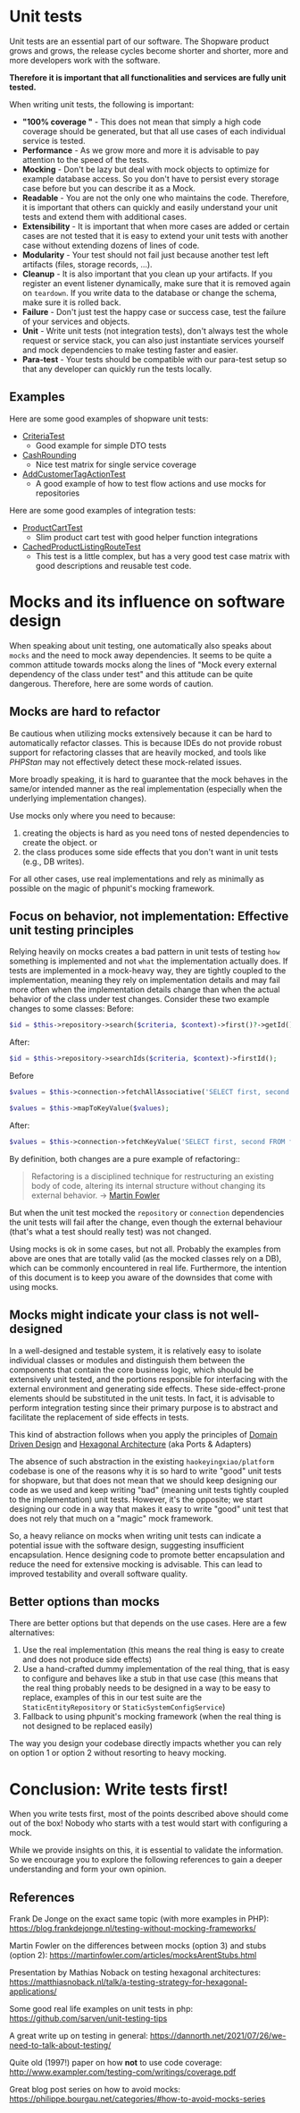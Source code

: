 # Unit tests

Unit tests are an essential part of our software. The Shopware product grows and grows, the release cycles become shorter and shorter, more and more developers work with the software.

**Therefore it is important that all functionalities and services are fully unit tested.**

When writing unit tests, the following is important:

- **"100% coverage "** - This does not mean that simply a high code coverage should be generated, but that all use cases of each individual service is tested.
- **Performance** - As we grow more and more it is advisable to pay attention to the speed of the tests.
- **Mocking** - Don't be lazy but deal with mock objects to optimize for example database access. So you don't have to persist every storage case before but you can describe it as a Mock.
- **Readable** - You are not the only one who maintains the code. Therefore, it is important that others can quickly and easily understand your unit tests and extend them with additional cases.
- **Extensibility** - It is important that when more cases are added or certain cases are not tested that it is easy to extend your unit tests with another case without extending dozens of lines of code.
- **Modularity** - Your test should not fail just because another test left artifacts (files, storage records, ...).
- **Cleanup** - It is also important that you clean up your artifacts. If you register an event listener dynamically, make sure that it is removed again on `teardown`. If you write data to the database or change the schema, make sure it is rolled back.
- **Failure** - Don't just test the happy case or success case, test the failure of your services and objects.
- **Unit** - Write unit tests (not integration tests), don't always test the whole request or service stack, you can also just instantiate services yourself and mock dependencies to make testing faster and easier.
- **Para-test** - Your tests should be compatible with our para-test setup so that any developer can quickly run the tests locally.

## Examples
Here are some good examples of shopware unit tests:
- [CriteriaTest](https://github.com/shopware/shopware/blob/trunk/tests/unit/Core/Framework/DataAbstractionLayer/Search/CriteriaTest.php)
  - Good example for simple DTO tests
- [CashRounding](https://github.com/shopware/shopware/blob/trunk/tests/unit/Core/Checkout/Cart/Price/CashRoundingTest.php)
  - Nice test matrix for single service coverage
- [AddCustomerTagActionTest](https://github.com/shopware/shopware/blob/trunk/tests/unit/Core/Content/Flow/Dispatching/Action/AddCustomerTagActionTest.php)
  - A good example of how to test flow actions and use mocks for repositories

Here are some good examples of integration tests:
- [ProductCartTest](https://github.com/shopware/shopware/blob/trunk/src/Core/Content/Test/Product/Cart/ProductCartTest.php)
  - Slim product cart test with good helper function integrations
- [CachedProductListingRouteTest](https://github.com/shopware/shopware/blob/trunk/src/Core/Content/Test/Product/SalesChannel/Listing/CachedProductListingRouteTest.php)
  - This test is a little complex, but has a very good test case matrix with good descriptions and reusable test code.

# Mocks and its influence on software design

When speaking about unit testing, one automatically also speaks about `mocks` and the need to mock away dependencies.
It seems to be quite a common attitude towards mocks along the lines of "Mock every external dependency of the class under test" and this attitude can be quite dangerous.
Therefore, here are some words of caution.

## Mocks are hard to refactor

Be cautious when utilizing mocks extensively because it can be hard to automatically refactor classes. This is because IDEs do not provide robust support for refactoring classes that are heavily mocked, and tools like *PHPStan* may not effectively detect these mock-related issues.

More broadly speaking, it is hard to guarantee that the mock behaves in the same/or intended manner as the real implementation (especially when the underlying implementation changes).

Use mocks only where you need to because:
1. creating the objects is hard as you need tons of nested dependencies to create the object.
or
2. the class produces some side effects that you don't want in unit tests (e.g., DB writes).

For all other cases, use real implementations and rely as minimally as possible on the magic of phpunit's mocking framework.

## Focus on behavior, not implementation: Effective unit testing principles

Relying heavily on mocks creates a bad pattern in unit tests of testing `how` something is implemented and not `what` the implementation actually does. If tests are implemented in a mock-heavy way, they are tightly coupled to the implementation, meaning they rely on implementation details and may fail more often when the implementation details change than when the actual behavior of the class under test changes. Consider these two example changes to some classes:
Before:
```php
$id = $this->repository->search($criteria, $context)->first()?->getId();
```
After:
```php
$id = $this->repository->searchIds($criteria, $context)->firstId();
```
Before
```php
$values = $this->connection->fetchAllAssociative('SELECT first, second FROM foo ...');

$values = $this->mapToKeyValue($values);
```
After:
```php
$values = $this->connection->fetchKeyValue('SELECT first, second FROM foo ...');
```

By definition, both changes are a pure example of refactoring::
>Refactoring is a disciplined technique for restructuring an existing body of code, altering its internal structure without changing its external behavior.
-> [Martin Fowler](https://refactoring.com/)

But when the unit test mocked the `repository` or `connection` dependencies the unit tests will fail after the change, even though the external behaviour (that's what a test should really test) was not changed.

Using mocks is ok in some cases, but not all.
Probably the examples from above are ones that are totally valid (as the mocked classes rely on a DB), which can be commonly encountered in real life.
Furthermore, the intention of this document is to keep you aware of the downsides that come with using mocks.

## Mocks might indicate your class is not well-designed

In a well-designed and testable system, it is relatively easy to isolate individual classes or modules and distinguish them between the components that contain the core business logic, which should be extensively unit tested, and the portions responsible for interfacing with the external environment and generating side effects. These side-effect-prone elements should be substituted in the unit tests. In fact, it is advisable to perform integration testing since their primary purpose is to abstract and facilitate the replacement of side effects in tests.

This kind of abstraction follows when you apply the principles of [Domain Driven Design](https://martinfowler.com/bliki/DomainDrivenDesign.html) and [Hexagonal Architecture](https://alistair.cockburn.us/hexagonal-architecture/) (aka Ports & Adapters)

The absence of such abstraction in the existing `haokeyingxiao/platform` codebase is one of the reasons why it is so hard to write "good" unit tests for shopware, but that does not mean that we should keep designing our code as we used and keep writing "bad" (meaning unit tests tightly coupled to the implementation) unit tests.
However, it's the opposite; we start designing our code in a way that makes it easy to write "good" unit test that does not rely that much on a "magic" mock framework.

So, a heavy reliance on mocks when writing unit tests can indicate a potential issue with the software design, suggesting insufficient encapsulation. Hence designing code to promote better encapsulation and reduce the need for extensive mocking is advisable. This can lead to improved testability and overall software quality.

## Better options than mocks

There are better options but that depends on the use cases. Here are a few alternatives:

1. Use the real implementation (this means the real thing is easy to create and does not produce side effects)
2. Use a hand-crafted dummy implementation of the real thing, that is easy to configure and behaves like a stub in that use case (this means that the real thing probably needs to be designed in a way to be easy to replace, examples of this in our test suite are the `StaticEntityRepository`  or `StaticSystemConfigService`)
3. Fallback to using phpunit's mocking framework (when the real thing is not designed to be replaced easily)

The way you design your codebase directly impacts whether you can rely on option 1 or option 2 without resorting to heavy mocking.

# Conclusion: Write tests first!

When you write tests first, most of the points described above should come out of the box!
Nobody who starts with a test would start with configuring a mock.

While we provide insights on this, it is essential to validate the information. So we encourage you to explore the following references to gain a deeper understanding and form your own opinion.

## References

Frank De Jonge on the exact same topic (with more examples in PHP): https://blog.frankdejonge.nl/testing-without-mocking-frameworks/

Martin Fowler on the differences between mocks (option 3) and stubs (option 2): https://martinfowler.com/articles/mocksArentStubs.html

Presentation by Mathias Noback on testing hexagonal architectures: https://matthiasnoback.nl/talk/a-testing-strategy-for-hexagonal-applications/

Some good real life examples on unit tests in php: https://github.com/sarven/unit-testing-tips

A great write up on testing in general: https://dannorth.net/2021/07/26/we-need-to-talk-about-testing/

Quite old (1997!) paper on how **not** to use code coverage: http://www.exampler.com/testing-com/writings/coverage.pdf

Great blog post series on how to avoid mocks: https://philippe.bourgau.net/categories/#how-to-avoid-mocks-series
